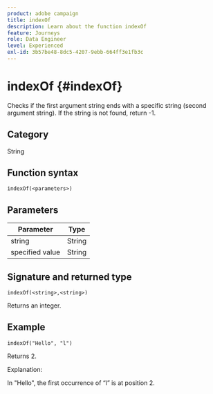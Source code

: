 ```yaml
---
product: adobe campaign
title: indexOf
description: Learn about the function indexOf
feature: Journeys
role: Data Engineer
level: Experienced
exl-id: 3b57be48-8dc5-4207-9ebb-664ff3e1fb3c
---
```

# indexOf {#indexOf}

Checks if the first argument string ends with a specific string (second argument string). If the string is not found, return -1.

## Category

String

## Function syntax

`indexOf(<parameters>)`

## Parameters

| Parameter | Type             |
|-----------|------------------|
| string | String   |
| specified value | String |

## Signature and returned type

`indexOf(<string>,<string>)`

Returns an integer.

## Example

`indexOf("Hello", "l")`

Returns 2.

Explanation:

In "Hello", the first occurrence of “l” is at position 2.
